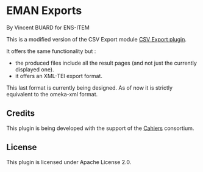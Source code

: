 # EMAN Exports

By Vincent BUARD for ENS-ITEM

This is a modified version of the CSV Export module [CSV Export plugin](http://omeka.org/classic/plugins/CsvExport/).

It offers the same functionality but :

- the produced files include all the result pages (and not just the currently displayed one).
- it offers an XML-TEI export format.

This last format is currently being designed. As of now it is strictly equivalent to the omeka-xml format.

## Credits

This plugin is being developed with the support of the [Cahiers](http://cahier.hypotheses.org/) consortium.

## License

This plugin is licensed under Apache License 2.0.